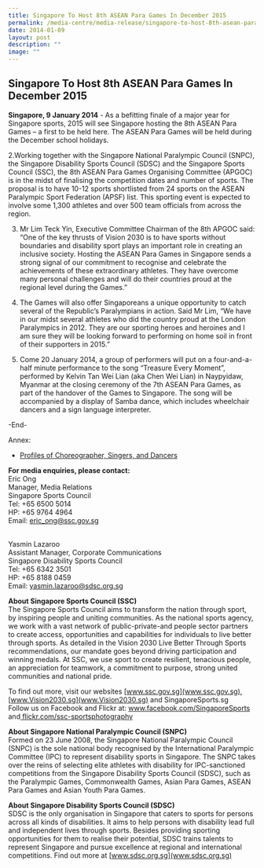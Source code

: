 ```yaml
---
title: Singapore To Host 8th ASEAN Para Games In December 2015
permalink: /media-centre/media-release/singapore-to-host-8th-asean-para-games-in-december-2015/
date: 2014-01-09
layout: post
description: ""
image: ""
---
```

## **Singapore To Host 8th ASEAN Para Games In December 2015**

**Singapore, 9 January 2014** - As a befitting finale of a major year for Singapore sports, 2015 will see Singapore hosting the 8th ASEAN Para Games – a first to be held here. The ASEAN Para Games will be held during the December school holidays.
 
2.Working together with the Singapore National Paralympic Council (SNPC), the Singapore Disability Sports Council (SDSC) and the Singapore Sports Council (SSC), the 8th ASEAN Para Games Organising Committee (APGOC) is in the midst of finalising the competition dates and number of sports. The proposal is to have 10-12 sports shortlisted from 24 sports on the ASEAN Paralympic Sport Federation (APSF) list. This sporting event is expected to involve some 1,300 athletes and over 500 team officials from across the region.

3. Mr Lim Teck Yin, Executive Committee Chairman of the 8th APGOC said: “One of the key thrusts of Vision 2030 is to have sports without boundaries and disability sport plays an important role in creating an inclusive society. Hosting the ASEAN Para Games in Singapore sends a strong signal of our commitment to recognise and celebrate the achievements of these extraordinary athletes. They have overcome many personal challenges and will do their countries proud at the regional level during the Games.”

4. The Games will also offer Singaporeans a unique opportunity to catch several of the Republic’s Paralympians in action. Said Mr Lim, “We have in our midst several athletes who did the country proud at the London Paralympics in 2012. They are our sporting heroes and heroines and I am sure they will be looking forward to performing on home soil in front of their supporters in 2015.”

5. Come 20 January 2014, a group of performers will put on a four-and-a-half minute performance to the song “Treasure Every Moment”, performed by Kelvin Tan Wei Lian (aka Chen Wei Lian) in Naypyidaw, Myanmar at the closing ceremony of the 7th ASEAN Para Games, as part of the handover of the Games to Singapore. The song will be accompanied by a display of Samba dance, which includes wheelchair dancers and a sign language interpreter.

-End-

Annex:
*   [Profiles of Choreographer, Singers, and Dancers](/files/Media%20Centre/Media%20Release/2014/Jan/Singapore%20to%20host%208th%20Asean%20Para%20Games%20in%20December%202015%20annex.pdf)

**For media enquiries, please contact:**
<br>Eric Ong
<br>Manager, Media Relations
<br>Singapore Sports Council
<br>Tel: +65 6500 5014
<br>HP: +65 9764 4964
<br>Email: [eric_ong@ssc.gov.sg](eric_ong@ssc.gov.sg)

<br>Yasmin Lazaroo
<br>Assistant Manager, Corporate Communications
<br>Singapore Disability Sports Council
<br>Tel: +65 6342 3501
<br>HP: +65 8188 0459
<br>Email: [yasmin.lazaroo@sdsc.org.sg](yasmin.lazaroo@sdsc.org.sg)

**About Singapore Sports Council (SSC)**
<br>
The Singapore Sports Council aims to transform the nation through sport, by inspiring people and uniting communities. As the national sports agency, we work with a vast network of public-private-and people sector partners to create access, opportunities and capabilities for individuals to live better through sports. As detailed in the Vision 2030 Live Better Through Sports recommendations, our mandate goes beyond driving participation and winning medals. At SSC, we use sport to create resilient, tenacious people, an appreciation for teamwork, a commitment to purpose, strong united communities and national pride.

To find out more, visit our websites [www.ssc.gov.sg](www.ssc.gov.sg), [www.Vision2030.sg](www.Vision2030.sg) and SingaporeSports.sg
<br>
Follow us on Facebook and Flickr at: [www.facebook.com/SingaporeSports ](www.facebook.com/SingaporeSports )and[ flickr.com/ssc-sportsphotography]( flickr.com/ssc-sportsphotography)

**About Singapore National Paralympic Council (SNPC)**
<br>
Formed on 23 June 2008, the Singapore National Paralympic Council (SNPC) is the sole national body recognised by the International Paralympic Committee (IPC) to represent disability sports in Singapore. The SNPC takes over the reins of selecting elite athletes with disability for IPC-sanctioned competitions from the Singapore Disability Sports Council (SDSC), such as the Paralympic Games, Commonwealth Games, Asian Para Games, ASEAN Para Games and Asian Youth Para Games.

**About Singapore Disability Sports Council (SDSC)**
<br>
SDSC is the only organisation in Singapore that caters to sports for persons across all kinds of disabilities. It aims to help persons with disability lead full and independent lives through sports. Besides providing sporting opportunities for them to realise their potential, SDSC trains talents to represent Singapore and pursue excellence at regional and international competitions. Find out more at [www.sdsc.org.sg](www.sdsc.org.sg)